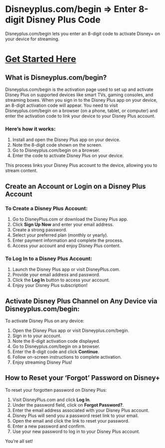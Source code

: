 # Disneyplus.com/begin ⇒ Enter 8-digit Disney Plus Code

Disneyplus.com/begin lets you enter an 8-digit code to activate Disney+ on your device for streaming.

# [Get Started Here](#)

## What is Disneyplus.com/begin?

Disneyplus.com/begin is the activation page used to set up and activate Disney Plus on supported devices like smart TVs, gaming consoles, and streaming boxes. When you sign in to the Disney Plus app on your device, an 8-digit activation code will appear. You need to visit Disneyplus.com/begin on a browser (on a phone, tablet, or computer) and enter the activation code to link your device to your Disney Plus account.

### Here’s how it works:

1. Install and open the Disney Plus app on your device.  
2. Note the 8-digit code shown on the screen.  
3. Go to Disneyplus.com/begin on a browser.  
4. Enter the code to activate Disney Plus on your device.  

This process links your Disney Plus account to the device, allowing you to stream content.

## Create an Account or Login on a Disney Plus Account

### To Create a Disney Plus Account:

1. Go to DisneyPlus.com or download the Disney Plus app.  
2. Click **Sign Up Now** and enter your email address.  
3. Create a strong password.  
4. Select your preferred plan (monthly or yearly).  
5. Enter payment information and complete the process.  
6. Access your account and enjoy Disney Plus content.  

### To Log In to a Disney Plus Account:

1. Launch the Disney Plus app or visit DisneyPlus.com.  
2. Provide your email address and password.  
3. Click the **Log In** button to access your account.  
4. Enjoy your Disney Plus subscription!  

## Activate Disney Plus Channel on Any Device via Disneyplus.com/begin:

To activate Disney Plus on any device:

1. Open the Disney Plus app or visit Disneyplus.com/begin.  
2. Sign in to your account.  
3. Note the 8-digit activation code displayed.  
4. Go to Disneyplus.com/begin on a browser.  
5. Enter the 8-digit code and click **Continue**.  
6. Follow on-screen instructions to complete activation.  
7. Enjoy streaming Disney Plus!  

## How to Reset your ‘Forgot’ Password on Disney+

To reset your forgotten password on Disney Plus:

1. Visit DisneyPlus.com and click **Log In**.  
2. Under the password field, click on **Forgot Password?**.  
3. Enter the email address associated with your Disney Plus account.  
4. Disney Plus will send you a password reset link to your email.  
5. Open the email and click the link to reset your password.  
6. Enter a new password and confirm.  
7. Use your new password to log in to your Disney Plus account.  

You’re all set!
